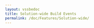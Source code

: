 ```yaml
---
layout: vssbedoc
title: Solution-wide Build Events
permalink: /doc/Features/Solution-wide/
---
```



